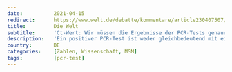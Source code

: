```yaml
---
date:          2021-04-15
redirect:      https://www.welt.de/debatte/kommentare/article230407507/Ct-Wert-Wir-muessen-die-Ergebnisse-der-PCR-Tests-genauer-auswerten.htm
title:         Die Welt
subtitle:      'Ct-Wert: Wir müssen die Ergebnisse der PCR-Tests genauer auswerten'
description:   'Ein positiver PCR-Test ist weder gleichbedeutend mit einer Corona-Erkrankung noch mit Infektiösität. Ein anderer Wert ist entscheidender. In Spanien reagiert die Politik auf diese Erkenntnisse – in Deutschland aber will die Debatte kaum einer führen.'
country:       DE
categories:    [Zahlen, Wissenschaft, MSM]
tags:          [pcr-test]
---
```

